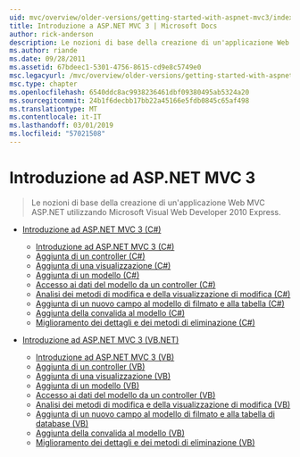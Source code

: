 ```yaml
---
uid: mvc/overview/older-versions/getting-started-with-aspnet-mvc3/index
title: Introduzione a ASP.NET MVC 3 | Microsoft Docs
author: rick-anderson
description: Le nozioni di base della creazione di un'applicazione Web MVC ASP.NET utilizzando Microsoft Visual Web Developer 2010 Express.
ms.author: riande
ms.date: 09/28/2011
ms.assetid: 67bdeec1-5301-4756-8615-cd9e8c5749e0
msc.legacyurl: /mvc/overview/older-versions/getting-started-with-aspnet-mvc3
msc.type: chapter
ms.openlocfilehash: 6540ddc8ac9938236461dbf09380495ab5324a20
ms.sourcegitcommit: 24b1f6decbb17bb22a45166e5fdb0845c65af498
ms.translationtype: MT
ms.contentlocale: it-IT
ms.lasthandoff: 03/01/2019
ms.locfileid: "57021508"
---
```

<a name="getting-started-with-aspnet-mvc3"></a>Introduzione ad ASP.NET MVC 3
====================
> Le nozioni di base della creazione di un'applicazione Web MVC ASP.NET utilizzando Microsoft Visual Web Developer 2010 Express.


- [Introduzione ad ASP.NET MVC 3 (C#)](cs/index.md)

    - [Introduzione ad ASP.NET MVC 3 (C#)](cs/intro-to-aspnet-mvc-3.md)
    - [Aggiunta di un controller (C#)](cs/adding-a-controller.md)
    - [Aggiunta di una visualizzazione (C#)](cs/adding-a-view.md)
    - [Aggiunta di un modello (C#)](cs/adding-a-model.md)
    - [Accesso ai dati del modello da un controller (C#)](cs/accessing-your-models-data-from-a-controller.md)
    - [Analisi dei metodi di modifica e della visualizzazione di modifica (C#)](cs/examining-the-edit-methods-and-edit-view.md)
    - [Aggiunta di un nuovo campo al modello di filmato e alla tabella (C#)](cs/adding-a-new-field.md)
    - [Aggiunta della convalida al modello (C#)](cs/adding-validation-to-the-model.md)
    - [Miglioramento dei dettagli e dei metodi di eliminazione (C#)](cs/improving-the-details-and-delete-methods.md)
- [Introduzione ad ASP.NET MVC 3 (VB.NET)](vb/index.md)

    - [Introduzione ad ASP.NET MVC 3 (VB)](vb/intro-to-aspnet-mvc-3.md)
    - [Aggiunta di un controller (VB)](vb/adding-a-controller.md)
    - [Aggiunta di una visualizzazione (VB)](vb/adding-a-view.md)
    - [Aggiunta di un modello (VB)](vb/adding-a-model.md)
    - [Accesso ai dati del modello da un controller (VB)](vb/accessing-your-models-data-from-a-controller.md)
    - [Analisi dei metodi di modifica e della visualizzazione di modifica (VB)](vb/examining-the-edit-methods-and-edit-view.md)
    - [Aggiunta di un nuovo campo al modello di filmato e alla tabella di database (VB)](vb/adding-a-new-field.md)
    - [Aggiunta della convalida al modello (VB)](vb/adding-validation-to-the-model.md)
    - [Miglioramento dei dettagli e dei metodi di eliminazione (VB)](vb/improving-the-details-and-delete-methods.md)
